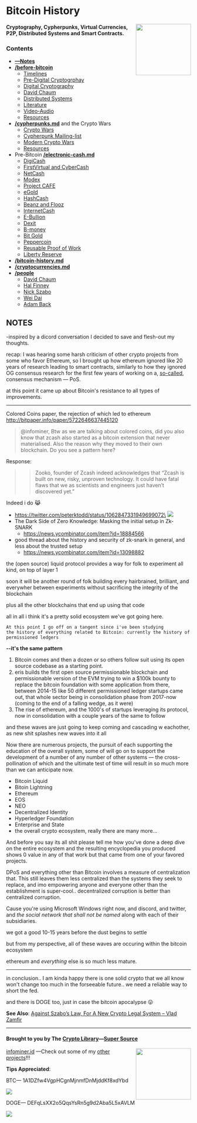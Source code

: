 # Bitcoin History
<a href="https://infominer.id"><img src="https://raw.githubusercontent.com/infominer33/infominer33.github.io/master/infominer.png" align="right" width="150" height="140"></a>
**Cryptography, Cypherpunks, Virtual Currencies, P2P, Distributed Systems and Smart Contracts.**


### Contents

* [**—Notes**](#Notes)
* [**/before-bitcoin**](#before-bitcoin)
  * [Timelines](https://github.com/infominer33/bitcoin-history/tree/master/before-bitcoin/#timelines-)
  * [Pre-Digital Cryptogrphay](https://github.com/infominer33/bitcoin-history/tree/master/before-bitcoin/#pre-digital-cryptography-)
  * [Digital Cryptography](https://github.com/infominer33/bitcoin-history/tree/master/before-bitcoin/#digital-cryptography-)
  * [David Chaum](https://github.com/infominer33/bitcoin-history/tree/master/before-bitcoin/#David-Chaum-)
  * [Distributed Systems](https://github.com/infominer33/bitcoin-history/tree/master/before-bitcoin/#distributed-systems-)
  * [Literature](https://github.com/infominer33/bitcoin-history/tree/master/before-bitcoin/#Literature-)
  * [Video-Audio](https://github.com/infominer33/bitcoin-history/tree/master/before-bitcoin/#Video-Audio-)
  * [Resources](https://github.com/infominer33/bitcoin-history/tree/master/before-bitcoin/#Resources-)
* [**/cypherpunks.md**](https://github.com/infominer33/bitcoin-history/blob/master/before-bitcoin/cypherpunks.md) and the Crypto Wars
  * [Crypto Wars](https://github.com/infominer33/bitcoin-history/tree/master/before-bitcoin/cypherpunks.md#crypto-wars-)
  * [Cypherpunk Mailing-list](https://github.com/infominer33/bitcoin-history/tree/master/before-bitcoin/cypherpunks.md#cypherpunk-mailinglist-)
  * [Modern Crypto Wars](https://github.com/infominer33/bitcoin-history/tree/master/before-bitcoin/cypherpunks.md#modern-crypto-wars-)
  * [Resources](https://github.com/infominer33/bitcoin-history/tree/master/before-bitcoin/cypherpunks.md#resources-)
* Pre-Bitcoin [**/electronic-cash.md**](https://github.com/infominer33/bitcoin-history/tree/master/before-bitcoin/electronic-cash.md) 
  * [DigiCash](https://github.com/infominer33/bitcoin-history/tree/master/before-bitcoin/electronic-cash.md#digicash-)
  * [FirstVirtual and CyberCash](https://github.com/infominer33/bitcoin-history/tree/master/before-bitcoin/electronic-cash.md#FirstVirtual-and-CyberCash-)
  * [NetCash](https://github.com/infominer33/bitcoin-history/tree/master/before-bitcoin/electronic-cash.md#netcash-)
  * [Modex](https://github.com/infominer33/bitcoin-history/tree/master/before-bitcoin/electronic-cash.md#Modex-)
  * [Project CAFE](https://github.com/infominer33/bitcoin-history/tree/master/before-bitcoin/electronic-cash.md#Project-Cafe-)
  * [eGold](https://github.com/infominer33/bitcoin-history/tree/master/before-bitcoin/electronic-cash.md#eGold-)
  * [HashCash](https://github.com/infominer33/bitcoin-history/tree/master/before-bitcoin/electronic-cash.md#HashCash-)
  * [Beanz and Flooz](https://github.com/infominer33/bitcoin-history/tree/master/before-bitcoin/electronic-cash.md#beenz-and-flooz-)
  * [InternetCash](https://github.com/infominer33/bitcoin-history/tree/master/before-bitcoin/electronic-cash.md#internetcash-)
  * [E-Bullion](https://github.com/infominer33/bitcoin-history/tree/master/before-bitcoin/electronic-cash.md#E-Bullion-)
  * [Dexit](https://github.com/infominer33/bitcoin-history/tree/master/before-bitcoin/electronic-cash.md#Dexit-)
  * [B-money](https://github.com/infominer33/bitcoin-history/tree/master/before-bitcoin/electronic-cash.md#b-money-)
  * [Bit Gold](https://github.com/infominer33/bitcoin-history/tree/master/before-bitcoin/electronic-cash.md#Bit-Gold-)
  * [Peppercoin](https://github.com/infominer33/bitcoin-history/tree/master/before-bitcoin/electronic-cash.md#peppercoin-)
  * [Reusable Proof of Work](https://github.com/infominer33/bitcoin-history/tree/master/before-bitcoin/electronic-cash.md#reusable-proof-of-work-)
  * [Liberty Reserve](https://github.com/infominer33/bitcoin-history/tree/master/before-bitcoin/electronic-cash.md#liberty-reserve-)
* [**/bitcoin-history.md**](https://github.com/infominer33/bitcoin-history/blob/master/bitcoin-history.md) 
* [**/cryptocurrencies.md**](https://github.com/infominer33/bitcoin-history/blob/master/cryptocurrencies.md)
* [**/people**](https://github.com/infominer33/bitcoin-history/tree/master/people)
  * [David Chaum](https://github.com/infominer33/bitcoin-history/blob/master/david-chaum.md)
  * [Hal Finney](https://github.com/infominer33/bitcoin-history/blob/master/hal-finney.md)
  * [Nick Szabo](https://github.com/infominer33/bitcoin-history/blob/master/nick-szabo.md)
  * [Wei Dai](https://github.com/infominer33/bitcoin-history/blob/master/wei-dai.md)
  * [Adam Back](https://github.com/infominer33/bitcoin-history/blob/master/adam-back.md)

## NOTES

-inspired by a dicord conversation I decided to save and flesh-out my thoughts.

recap:
I was hearing some harsh criticism of other crypto projects from some who favor Ethereum, so I brought up how ethereum ignored like 20 years of research leading to smart contracts, similarly to how they ignored OG consensus research for the first few years of working on a, [so-called](https://medium.com/coinmonks/a-primer-on-blockchain-design-89605b287a5a), consensus mechanism — PoS. 

at this point it came up about Bitcoin's resistance to all types of improvements.

---

Colored Coins paper, the rejection of which led to ethereum
http://bitpaper.info/paper/5722646637445120


>@infominer, Btw as we are talking about colored coins, did you also know that zcash also started as a bitcoin extension that never materialised. Also the reason why they moved to their own blockchain.
>Do you see a pattern here?

Response:

>>Zooko, founder of Zcash indeed acknowledges that “Zcash is built on new, risky, unproven technology. It could have fatal flaws that we as scientists and engineers just haven’t discovered yet.”

Indeed i do 😹
* https://twitter.com/peterktodd/status/1062847331949699072\
  <img src="http://i.imgur.com/ShlYTGw.png">
* The Dark Side of Zero Knowledge: Masking the initial setup in Zk-SNARK
  * https://news.ycombinator.com/item?id=18884566
* good thread about the history and security of zk-snark in general, and less about the trusted setup
  * https://news.ycombinator.com/item?id=13098882


the (open source) liquid protocol provides a way for folk to experiment all kind, on top of layer 1

soon it will be another round of folk building every hairbrained, brilliant, and everywher between experiments without sacrificing the integrity of the blockchain

plus all the other blockchains that end up using that code

all in all i think it's a pretty solid ecosystem we've got going here.

<code>At this point I go off on a tangent since i've been studying the history of everything related to Bitcoin: currently the history of permissioned ledgers</code>

**--it's the same pattern**
1. Bitcoin comes and then a dozen or so others follow suit using its open source codebase as a starting point.
2. eris builds the first open source permissionable blockchain and permissionable version of the EVM trying to win a $100k bounty to replace the bitcoin foundation with some application
from there, between 2014-15 like 50 different permissioned ledger startups came out,  that whole sector being in consolidation phase from 2017-now (coming to the end of a falling wedge, as it were)
3. The rise of ethereum, and the 1000's of startups leveraging its protocol, now in consolidation with a couple years of the same to follow

and these waves are just going to keep coming and cascading w eachother, as new shit splashes new waves into it all

Now there are numerous projects, the pursuit of each supporting the education of the overall system, some of will go on to support the development of a number of any number of other systems — the cross-pollination of which and the ultimate test of time will result in so much more than we can anticipate now.

* Bitcoin Liquid
* Bitoin Lightning
* Ethereum
* EOS
* NEO
* Decentralized Identity
* Hyperledger Foundation 
* Enterprise and State 
* the overall crypto ecosystem, really there are many more...

And before you say its all shit please tell me how you've done a deep dive on the entire ecosystem and the resulting encyclopedia you produced shows 0 value in any of that work but that came from one of your favored projects.

DPoS and everything other than Bitcoin involves a measure of centralization that. This still leaves them less centralized than the systems they seek to replace, and imo empowering anyone and everyone other than the establishment is super-cool.. decentralized corruption is better than centralized corruption.

Cause you're using Microsoft Windows right now, and discord, and twitter, and *the social network that shall not be named* along with each of their subsidiaries.

we got a good 10-15 years before the dust begins to settle

but from my perspective, all of these waves are occuring within the bitcoin ecosystem

ethereum and *everything* else is so much less mature.

---

in conclusion.. I am kinda happy there is one solid crypto that we all know won't change too much in the forseeable future.. we need a reliable way to short the fed.

and there is DOGE too, just in case the bitcoin apocalypse :stuck_out_tongue:

**See Also**: [Against Szabo’s Law, For A New Crypto Legal System – Vlad Zamfir](https://medium.com/@Vlad_Zamfir/against-szabos-law-for-a-new-crypto-legal-system-d00d0f3d3827)


---

#### Brought to you by The [Crypto Library](http://crypt0library.net)—[Super Source](https://github.com/infominer33/Crypto-library)
[<img src="https://i.imgur.com/zeYCNMS.jpg" align="right" width="150" height="140">](https://github.com/infominer33/Crypto-library)

[infominer.id](https://infominer.id/) —Check out some of my [other projects](projects.md)!!!

**Tips Appreciated**:

BTC— 1A1DZfw4VgpHCgnMjnmfDnMjddKf8xdYbd

![](http://imgur.com/yXLLm9Bl.png) 

DOGE— DEFqLsXX2o5QqsYsRn5g9d2Aba5L5xAVLM

![](https://i.imgur.com/0zBLoUP.png) 


